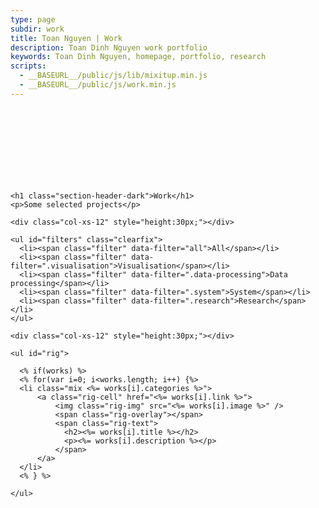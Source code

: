 ```yaml
---
type: page
subdir: work
title: Toan Nguyen | Work
description: Toan Dinh Nguyen work portfolio
keywords: Toan Dinh Nguyen, homepage, portfolio, research
scripts:
  - __BASEURL__/public/js/lib/mixitup.min.js
  - __BASEURL__/public/js/work.min.js
---
```


  <div class="col-xs-12" style="height:120px;"></div>

  <div class="container">

    <h1 class="section-header-dark">Work</h1>
    <p>Some selected projects</p>

    <div class="col-xs-12" style="height:30px;"></div>

    <ul id="filters" class="clearfix">
      <li><span class="filter" data-filter="all">All</span></li>
      <li><span class="filter" data-filter=".visualisation">Visualisation</span></li>
      <li><span class="filter" data-filter=".data-processing">Data processing</span></li>
      <li><span class="filter" data-filter=".system">System</span></li>
      <li><span class="filter" data-filter=".research">Research</span></li>
    </ul>

    <div class="col-xs-12" style="height:30px;"></div>

    <ul id="rig">

      <% if(works) %>
      <% for(var i=0; i<works.length; i++) {%>
      <li class="mix <%= works[i].categories %>">
          <a class="rig-cell" href="<%= works[i].link %>">
              <img class="rig-img" src="<%= works[i].image %>" />
              <span class="rig-overlay"></span>
              <span class="rig-text">
                <h2><%= works[i].title %></h2>
                <p><%= works[i].description %></p>
              </span>
          </a>
      </li>
      <% } %>

    </ul>
  </div>

  <div class="col-xs-12" style="height:50px;"></div>
